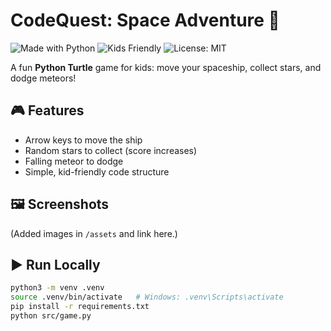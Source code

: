 # CodeQuest: Space Adventure 🚀

![Made with Python](https://img.shields.io/badge/Python-3.10+-blue)
![Kids Friendly](https://img.shields.io/badge/Kids%20Project-Yes-brightgreen)
![License: MIT](https://img.shields.io/badge/License-MIT-green.svg)

A fun **Python Turtle** game for kids: move your spaceship, collect stars, and dodge meteors!

## 🎮 Features
- Arrow keys to move the ship
- Random stars to collect (score increases)
- Falling meteor to dodge
- Simple, kid-friendly code structure

## 🖼️ Screenshots
(Added images in `/assets` and link here.)

## ▶️ Run Locally
```bash
python3 -m venv .venv
source .venv/bin/activate   # Windows: .venv\Scripts\activate
pip install -r requirements.txt
python src/game.py
```
